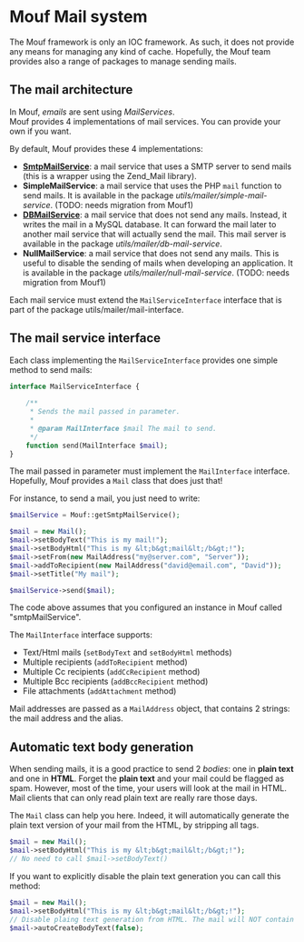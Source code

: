 Mouf Mail system
================

The Mouf framework is only an IOC framework. As such, it does not provide any means for managing any kind of cache. Hopefully,
the Mouf team provides also a range of packages to manage sending mails.

The mail architecture
---------------------

In Mouf, <em>emails</em> are sent using <em>MailServices</em>.<br/>
Mouf provides 4 implementations of mail services. You can provide your own if you want.


By default, Mouf provides these 4 implementations:

- [**SmtpMailService**](http://mouf-php.com/packages/mouf/utils.mailer.smtp-mail-service/README.md): a mail service that uses a SMTP server to send mails (this is a wrapper using the Zend_Mail library).
- <b>SimpleMailService</b>: a mail service that uses the PHP <code>mail</code> function to send mails. It 
  is available in the package <em>utils/mailer/simple-mail-service</em>. (TODO: needs migration from Mouf1)
- [<b>DBMailService</b>](http://mouf-php.com/packages/mouf/utils.mailer.db-mail-service/README.md): a mail service that does not send any mails. Instead, it writes the mail in a MySQL database. It 
  can forward the mail later to another mail service that will actually send the mail. This mail server is available in the 
  package <em>utils/mailer/db-mail-service</em>.
- <b>NullMailService</b>: a mail service that does not send any mails. This is useful to disable the sending of mails when developing an application. It 
  is available in the package <em>utils/mailer/null-mail-service</em>. (TODO: needs migration from Mouf1)

Each mail service must extend the <code>MailServiceInterface</code> interface that is part of the
package utils/mailer/mail-interface.

The mail service interface
--------------------------

Each class implementing the <code>MailServiceInterface</code> provides one simple method to send mails:
```php
interface MailServiceInterface {
	
	/**
	 * Sends the mail passed in parameter.
	 *
	 * @param MailInterface $mail The mail to send.
	 */
	function send(MailInterface $mail);
}
```

The mail passed in parameter must implement the <code>MailInterface</code> interface. Hopefully, Mouf provides a <code>Mail</code> class
that does just that!

For instance, to send a mail, you just need to write:

```php
$mailService = Mouf::getSmtpMailService();

$mail = new Mail();
$mail->setBodyText("This is my mail!");
$mail->setBodyHtml("This is my &lt;b&gt;mail&lt;/b&gt;!");
$mail->setFrom(new MailAddress("my@server.com", "Server"));
$mail->addToRecipient(new MailAddress("david@email.com", "David"));
$mail->setTitle("My mail");

$mailService->send($mail);
```

The code above assumes that you configured an instance in Mouf called "smtpMailService".

The <code>MailInterface</code> interface supports:

- Text/Html mails (<code>setBodyText</code> and <code>setBodyHtml</code> methods)
- Multiple recipients (<code>addToRecipient</code> method)
- Multiple Cc recipients (<code>addCcRecipient</code> method)
- Multiple Bcc recipients (<code>addBccRecipient</code> method)
- File attachments (<code>addAttachment</code> method)

Mail addresses are passed as a <code>MailAddress</code> object, that contains 2 strings: the mail address and the alias.


Automatic text body generation
------------------------------
When sending mails, it is a good practice to send 2 *bodies*: one in **plain text** and one in **HTML**.
Forget the **plain text** and your mail could be flagged as spam.
However, most of the time, your users will look at the mail in HTML. Mail clients that can only read plain text
are really rare those days. 

The `Mail` class can help you here. Indeed, it will automatically generate the plain text version of your mail
from the HTML, by stripping all tags.

```php
$mail = new Mail();
$mail->setBodyHtml("This is my &lt;b&gt;mail&lt;/b&gt;!");
// No need to call $mail->setBodyText()
```

If you want to explicitly disable the plain text generation you can call this method:

```php
$mail = new Mail();
$mail->setBodyHtml("This is my &lt;b&gt;mail&lt;/b&gt;!");
// Disable plaing text generation from HTML. The mail will NOT contain the plain text part.
$mail->autoCreateBodyText(false);
```
